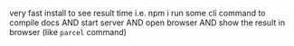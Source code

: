 very fast install to see result time
i.e. 
npm i
run some cli command to compile docs 
AND start server 
AND open browser
AND show the result in browser
(like `parcel` command)
